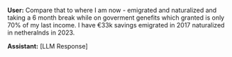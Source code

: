 **User:**
Compare that to where I am now - emigrated and naturalized and taking a 6 month break while on goverment genefits which granted is only 70% of my last income. I have €33k savings emigrated in 2017 naturalized in netheralnds in 2023. 


**Assistant:**
[LLM Response]

